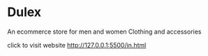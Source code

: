 # Dulex
An ecommerce store for men and women  Clothing and accessories


click to visit website  http://127.0.0.1:5500/in.html
